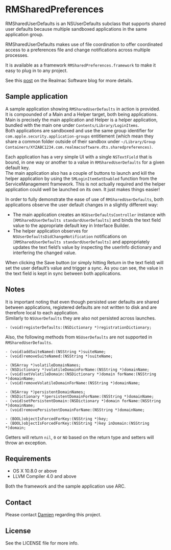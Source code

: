 # RMSharedPreferences

RMSharedUserDefaults is an NSUserDefaults subclass that supports shared user defaults because multiple sandboxed applications in the same application group.

RMSharedUserDefaults makes use of file coordination to offer coordinated access to a preferences file and change notifications across multiple processes.

It is available as a framework `RMSharedPreferences.framework` to make it easy to plug in to any project.

See this [post](http://realmacsoftware.com/blog/shared-preferences-between-sandboxed-applications) on the Realmac Software blog for more details.

## Sample application

A sample application showing `RMSharedUserDefaults` in action is provided.  
It is compounded of a Main and a Helper target, both being applications. Main is precisely the main application and Helper is a helper application, bundled with the main one under `Contents/Library/LoginItems`.  
Both applications are sandboxed and use the same group identifier for `com.apple.security.application-groups` entitlement (which mean they share a common folder outside of their sandbox under `~/Library/Group Containers/XYZABC1234.com.realmacsoftware.dts.sharedpreferences)`.

Each application has a very simple UI with a single `NSTextField` that is bound, in one way or another to a value in `RMSharedUserDefaults` for a given default key.  
The main application also has a couple of buttons to launch and kill the helper application by using the `SMLoginItemSetEnabled` function from the ServiceManagement framework. This is not actually required and the helper application could well be launched on its own. It just makes things easier!

In order to fully demonstrate the ease of use of `RMSharedUserDefaults`, both applications observe the user default changes in a slightly different way:

- The main application creates an `NSUserDefaultsController` instance with `[RMSharedUserDefaults standardUserDefaults]` and binds the text field value to the appropriate default key in Interface Builder.
- The helper application observes for `NSUserDefaultsDidChangeNotification` notifications on `[RMSharedUserDefaults standardUserDefaults]` and appropriately updates the text field’s value by inspecting the userInfo dictionary and interfering the changed value.

When clicking the Save button (or simply hitting Return in the text field) will set the user default’s value and trigger a sync. As you can see, the value in the text field is kept in sync between both applications.

## Notes

It is important noting that even though persisted user defaults are shared between applications, registered defaults are not written to disk and are therefore local to each application.   
Similarly to `NSUserDefaults` they are also not persisted across launches.

```
- (void)registerDefaults:(NSDictionary *)registrationDictionary;
```

Also, the following methods from `NSUserDefaults` are not supported in `RMSharedUserDefaults`.

```
- (void)addSuiteNamed:(NSString *)suiteName;
- (void)removeSuiteNamed:(NSString *)suiteName;

- (NSArray *)volatileDomainNames;
- (NSDictionary *)volatileDomainForName:(NSString *)domainName;
- (void)setVolatileDomain:(NSDictionary *)domain forName:(NSString *)domainName;
- (void)removeVolatileDomainForName:(NSString *)domainName;

- (NSArray *)persistentDomainNames;
- (NSDictionary *)persistentDomainForName:(NSString *)domainName;
- (void)setPersistentDomain:(NSDictionary *)domain forName:(NSString *)domainName;
- (void)removePersistentDomainForName:(NSString *)domainName;

- (BOOL)objectIsForcedForKey:(NSString *)key;
- (BOOL)objectIsForcedForKey:(NSString *)key inDomain:(NSString *)domain;
```

Getters will return `nil`, `0` or `NO` based on the return type and setters will throw an exception.

## Requirements

- OS X 10.8.0 or above
- LLVM Compiler 4.0 and above

Both the framework and the sample application use ARC.

## Contact

Please contact [Damien](damien@realmacsoftware.com) regarding this project.

## License

See the LICENSE file for more info.